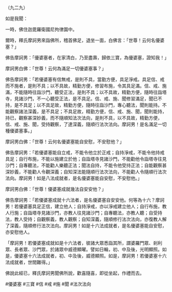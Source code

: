 （九二九）

如是我聞：

一時，佛住迦毘羅衛國尼拘律園中。

爾時，釋氏摩訶男來詣佛所，稽首佛足，退坐一面，白佛言：「世尊！云何名優婆塞？」

佛告摩訶男：「優婆塞者，在家清白，乃至盡壽，歸依三寶，為優婆塞，證知我！」

摩訶男白佛：「世尊！云何為滿足一切優婆塞事？」

佛告摩訶男：「若優婆塞有信無戒，是則不具，當勤方便，具足淨戒。具足信、戒而不施者，是則不具；以不具故，精勤方便，修習布施，令其具足滿。信、戒、施滿，不能隨時往詣沙門，聽受正法，是則不具；以不具故，精勤方便，隨時往詣塔寺，見諸沙門，不一心聽受正法，是不具足。信、戒、施、聞修習滿足，聞已不持，是不具足；以不具足故，精勤方便，隨時往詣沙門，專心聽法，聞則能持。不能觀察諸法深義，是不具足；不具足故，精勤方便，信、戒、施、聞，聞則能持，持已，觀察甚深妙義，而不隨順知法次法向，是則不具，以不具故，精勤方便，信、戒、施、聞，受持觀察，了達深義，隨順行法次法向。摩訶男！是名滿足一切種優婆塞事。」

摩訶男白佛：「世尊！云何名優婆塞能自安慰，不安慰他？」

佛告摩訶男：「若優婆塞能自立戒，不能令他立於正戒；自持淨戒，不能令他持戒具足；自行布施，不能以施建立於他；自詣塔寺見諸沙門，不能勸他令詣塔寺往見沙門；自專聽法，不能勸人樂聽正法；聞法自持，不能令他受持正法；自能觀察甚深妙義，不能勸人令觀深義；自知深法能隨順行法次法向，不能勸人令隨順行法次法向。摩訶男！如是八法成就者，是名優婆塞能自安慰，不安慰他。」

摩訶男白佛：「世尊！優婆塞成就幾法自安安他？」

佛告摩訶男：「若優婆塞成就十六法者，是名優婆塞自安安他。何等為十六？摩訶男！若優婆塞具足正信，建立他人；自持淨戒，亦以淨戒建立他人；自行布施，教人行施；自詣塔寺見諸沙門，亦教人往見諸沙門；自專聽法，亦教人聽；自受持法，教人受持；自觀察義，教人觀察；自知深義，隨順修行法次法向，亦復教人解了深義，隨順修行法次法向。摩訶男！如是十六法成就者，是名優婆塞能自安慰，亦安慰他人。

「摩訶男！若優婆塞成就如是十六法者，彼諸大眾悉詣其所，謂婆羅門眾、剎利眾、長者眾、沙門眾，於諸眾中威德顯曜。譬如日輪，初、中及後，光明顯照。如是，優婆塞十六法成就者，初、中及後，威德顯照。如是，摩訶男！若優婆塞十六法成就者，世間難得。」

佛說此經已，釋氏摩訶男聞佛所說，歡喜隨喜，即從坐起，作禮而去。




#優婆塞
#三寶
#信
#戒
#施
#聞
#法次法向
